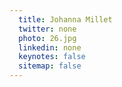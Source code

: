 ```yaml
---
  title: Johanna Millet
  twitter: none
  photo: 26.jpg
  linkedin: none
  keynotes: false
  sitemap: false
---
```



